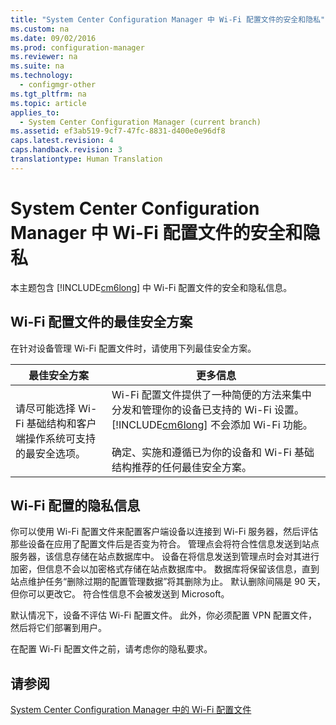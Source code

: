 ```yaml
---
title: "System Center Configuration Manager 中 Wi-Fi 配置文件的安全和隐私"
ms.custom: na
ms.date: 09/02/2016
ms.prod: configuration-manager
ms.reviewer: na
ms.suite: na
ms.technology: 
  - configmgr-other
ms.tgt_pltfrm: na
ms.topic: article
applies_to: 
  - System Center Configuration Manager (current branch)
ms.assetid: ef3ab519-9cf7-47fc-8831-d400e0e96df8
caps.latest.revision: 4
caps.handback.revision: 3
translationtype: Human Translation
---
```

# System Center Configuration Manager 中 Wi-Fi 配置文件的安全和隐私
本主题包含 [!INCLUDE[cm6long](../LocTest/includes/cm6long_md.md)] 中 Wi\-Fi 配置文件的安全和隐私信息。  
  
##  <a name="BKMK_Security_RemoteConnections"></a> Wi\-Fi 配置文件的最佳安全方案  
 在针对设备管理 Wi\-Fi 配置文件时，请使用下列最佳安全方案。  
  
|最佳安全方案|更多信息|  
|------------|----------|  
|请尽可能选择 Wi\-Fi 基础结构和客户端操作系统可支持的最安全选项。|Wi\-Fi 配置文件提供了一种简便的方法来集中分发和管理你的设备已支持的 Wi\-Fi 设置。[!INCLUDE[cm6long](../LocTest/includes/cm6long_md.md)] 不会添加 Wi\-Fi 功能。<br /><br /> 确定、实施和遵循已为你的设备和 Wi\-Fi 基础结构推荐的任何最佳安全方案。|  
  
## Wi\-Fi 配置的隐私信息  
 你可以使用 Wi\-Fi 配置文件来配置客户端设备以连接到 Wi\-Fi 服务器，然后评估那些设备在应用了配置文件后是否变为符合。 管理点会将符合性信息发送到站点服务器，该信息存储在站点数据库中。 设备在将信息发送到管理点时会对其进行加密，但信息不会以加密格式存储在站点数据库中。 数据库将保留该信息，直到站点维护任务“删除过期的配置管理数据”将其删除为止。 默认删除间隔是 90 天，但你可以更改它。 符合性信息不会被发送到 Microsoft。  
  
 默认情况下，设备不评估 Wi\-Fi 配置文件。 此外，你必须配置 VPN 配置文件，然后将它们部署到用户。  
  
 在配置 Wi\-Fi 配置文件之前，请考虑你的隐私要求。  
  
## 请参阅  
 [System Center Configuration Manager 中的 Wi\-Fi 配置文件](../LocTest/Wi-Fi-Profiles-in-System-Center-Configuration-Manager.md)